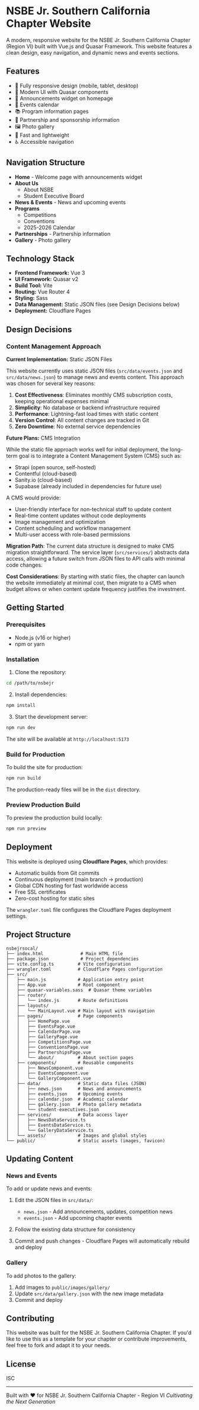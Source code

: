 # NSBE Jr. Southern California Chapter Website

A modern, responsive website for the NSBE Jr. Southern California Chapter (Region VI) built with Vue.js and Quasar Framework. This website features a clean design, easy navigation, and dynamic news and events sections.

## Features

- 📱 Fully responsive design (mobile, tablet, desktop)
- 🎨 Modern UI with Quasar components
- 📰 Announcements widget on homepage
- 📅 Events calendar
- 📚 Program information pages
- 🤝 Partnership and sponsorship information
- 🖼️ Photo gallery
- 🚀 Fast and lightweight
- ♿ Accessible navigation

## Navigation Structure

- **Home** - Welcome page with announcements widget
- **About Us**
  - About NSBE
  - Student Executive Board
- **News & Events** - News and upcoming events
- **Programs**
  - Competitions
  - Conventions
  - 2025-2026 Calendar
- **Partnerships** - Partnership information
- **Gallery** - Photo gallery

## Technology Stack

- **Frontend Framework:** Vue 3
- **UI Framework:** Quasar v2
- **Build Tool:** Vite
- **Routing:** Vue Router 4
- **Styling:** Sass
- **Data Management:** Static JSON files (see Design Decisions below)
- **Deployment:** Cloudflare Pages

## Design Decisions

### Content Management Approach

**Current Implementation:** Static JSON Files

This website currently uses static JSON files (`src/data/events.json` and `src/data/news.json`) to manage news and events content. This approach was chosen for several key reasons:

1. **Cost Effectiveness**: Eliminates monthly CMS subscription costs, keeping operational expenses minimal
2. **Simplicity**: No database or backend infrastructure required
3. **Performance**: Lightning-fast load times with static content
4. **Version Control**: All content changes are tracked in Git
5. **Zero Downtime**: No external service dependencies

**Future Plans:** CMS Integration

While the static file approach works well for initial deployment, the long-term goal is to integrate a Content Management System (CMS) such as:
- Strapi (open source, self-hosted)
- Contentful (cloud-based)
- Sanity.io (cloud-based)
- Supabase (already included in dependencies for future use)

A CMS would provide:
- User-friendly interface for non-technical staff to update content
- Real-time content updates without code deployments
- Image management and optimization
- Content scheduling and workflow management
- Multi-user access with role-based permissions

**Migration Path**: The current data structure is designed to make CMS migration straightforward. The service layer (`src/services/`) abstracts data access, allowing a future switch from JSON files to API calls with minimal code changes.

**Cost Considerations**: By starting with static files, the chapter can launch the website immediately at minimal cost, then migrate to a CMS when budget allows or when content update frequency justifies the investment.

## Getting Started

### Prerequisites

- Node.js (v16 or higher)
- npm or yarn

### Installation

1. Clone the repository:
```bash
cd /path/to/nsbejr
```

2. Install dependencies:
```bash
npm install
```

3. Start the development server:
```bash
npm run dev
```

The site will be available at `http://localhost:5173`

### Build for Production

To build the site for production:

```bash
npm run build
```

The production-ready files will be in the `dist` directory.

### Preview Production Build

To preview the production build locally:

```bash
npm run preview
```

## Deployment

This website is deployed using **Cloudflare Pages**, which provides:
- Automatic builds from Git commits
- Continuous deployment (main branch → production)
- Global CDN hosting for fast worldwide access
- Free SSL certificates
- Zero-cost hosting for static sites

The `wrangler.toml` file configures the Cloudflare Pages deployment settings.


## Project Structure

```
nsbejrsocal/
├── index.html              # Main HTML file
├── package.json            # Project dependencies
├── vite.config.ts         # Vite configuration
├── wrangler.toml          # Cloudflare Pages configuration
├── src/
│   ├── main.js            # Application entry point
│   ├── App.vue            # Root component
│   ├── quasar-variables.sass  # Quasar theme variables
│   ├── router/
│   │   └── index.js       # Route definitions
│   ├── layouts/
│   │   └── MainLayout.vue # Main layout with navigation
│   ├── pages/             # Page components
│   │   ├── HomePage.vue
│   │   ├── EventsPage.vue
│   │   ├── CalendarPage.vue
│   │   ├── GalleryPage.vue
│   │   ├── CompetitionsPage.vue
│   │   ├── ConventionsPage.vue
│   │   ├── PartnershipsPage.vue
│   │   └── about/         # About section pages
│   ├── components/        # Reusable components
│   │   ├── NewsComponent.vue
│   │   ├── EventsComponent.vue
│   │   └── GalleryComponent.vue
│   ├── data/              # Static data files (JSON)
│   │   ├── news.json      # News and announcements
│   │   ├── events.json    # Upcoming events
│   │   ├── calendar.json  # Academic calendar
│   │   ├── gallery.json   # Photo gallery metadata
│   │   └── student-executives.json
│   ├── services/          # Data access layer
│   │   ├── NewsDataService.ts
│   │   ├── EventsDataService.ts
│   │   └── GalleryDataService.ts
│   └── assets/            # Images and global styles
└── public/                # Static assets (images, favicon)
```

## Updating Content

### News and Events

To add or update news and events:

1. Edit the JSON files in `src/data/`:
   - `news.json` - Add announcements, updates, competition news
   - `events.json` - Add upcoming chapter events

2. Follow the existing data structure for consistency

3. Commit and push changes - Cloudflare Pages will automatically rebuild and deploy

### Gallery

To add photos to the gallery:

1. Add images to `public/images/gallery/`
2. Update `src/data/gallery.json` with the new image metadata
3. Commit and deploy

## Contributing

This website was built for the NSBE Jr. Southern California Chapter. If you'd like to use this as a template for your chapter or contribute improvements, feel free to fork and adapt it to your needs.

## License

ISC

---

Built with ❤️ for NSBE Jr. Southern California Chapter - Region VI
*Cultivating the Next Generation*

